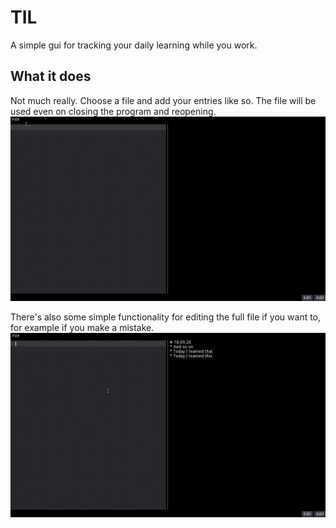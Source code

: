 # TIL

A simple gui for tracking your daily learning while you work.

## What it does
Not much really. Choose a file and add your entries like so. The file will be used even on closing the program and reopening.
![](res/doc/til.gif)

There's also some simple functionality for editing the full file if you want to, for example if you make a mistake.
![](res/doc/til2.gif)